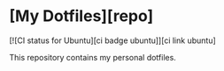 [My Dotfiles][repo]
===================

[![CI status for Ubuntu][ci badge ubuntu]][ci link ubuntu]

This repository contains my personal dotfiles.
